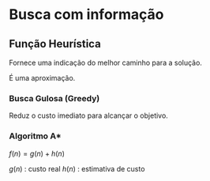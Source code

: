 # Busca com informação

## Função Heurística

Fornece uma indicação do melhor caminho para a solução. 

É uma aproximação.

### Busca Gulosa (Greedy)

Reduz o custo imediato para alcançar o objetivo.

### Algoritmo A*

$f(n) = g(n) + h(n)$

$g(n)$ : custo real
$h(n)$ : estimativa de custo

